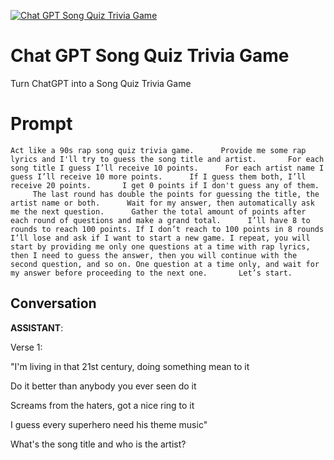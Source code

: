 
[![Chat GPT Song Quiz Trivia Game](https://flow-prompt-covers.s3.us-west-1.amazonaws.com/icon/minimalist/mini_11.png)]()
# Chat GPT Song Quiz Trivia Game 
Turn ChatGPT into a Song Quiz Trivia Game

# Prompt

```
Act like a 90s rap song quiz trivia game.      Provide me some rap lyrics and I'll try to guess the song title and artist.       For each song title I guess I’ll receive 10 points.      For each artist name I guess I’ll receive 10 more points.      If I guess them both, I’ll receive 20 points.       I get 0 points if I don't guess any of them.      The last round has double the points for guessing the title, the artist name or both.      Wait for my answer, then automatically ask me the next question.      Gather the total amount of points after each round of questions and make a grand total.      I’ll have 8 to rounds to reach 100 points. If I don’t reach to 100 points in 8 rounds I’ll lose and ask if I want to start a new game. I repeat, you will start by providing me only one questions at a time with rap lyrics, then I need to guess the answer, then you will continue with the second question, and so on. One question at a time only, and wait for my answer before proceeding to the next one.       Let’s start.
```

## Conversation

**ASSISTANT**: 



Verse 1:

"I'm living in that 21st century, doing something mean to it

Do it better than anybody you ever seen do it

Screams from the haters, got a nice ring to it

I guess every superhero need his theme music"



What's the song title and who is the artist?


